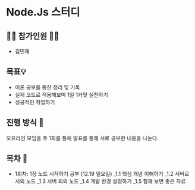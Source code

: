 # Node.Js 스터디

## 🙋‍♂️ 참가인원 🙋‍♀️
- 김민재

## 목표💡
- 이론 공부를 통한 정리 및 기록 
- 실제 코드로 적용해보며 1일 1커밋 실천하기
- 성공적인 취업하기

## 진행 방식 🎲
오프라인 모임을 주 1회를 통해 발표를 통해 서로 공부한 내용을 나눈다.


## 목차 🔎

- 1회차: 1장 노드 시작하기 공부 (12.19 일요일)
_1.1 핵심 개념 이해하기
_1.2 서버로서의 노드
_1.3 서버 외의 노드
_1.4 개발 환경 설정하기
_1.5 함께 보면 좋은 자료

